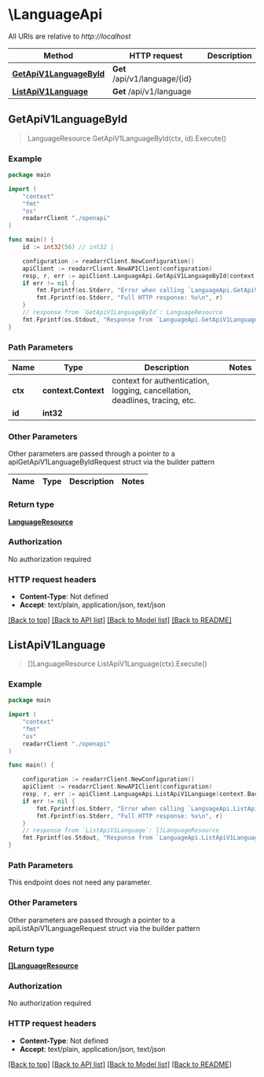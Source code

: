 # \LanguageApi

All URIs are relative to *http://localhost*

Method | HTTP request | Description
------------- | ------------- | -------------
[**GetApiV1LanguageById**](LanguageApi.md#GetApiV1LanguageById) | **Get** /api/v1/language/{id} | 
[**ListApiV1Language**](LanguageApi.md#ListApiV1Language) | **Get** /api/v1/language | 



## GetApiV1LanguageById

> LanguageResource GetApiV1LanguageById(ctx, id).Execute()



### Example

```go
package main

import (
    "context"
    "fmt"
    "os"
    readarrClient "./openapi"
)

func main() {
    id := int32(56) // int32 | 

    configuration := readarrClient.NewConfiguration()
    apiClient := readarrClient.NewAPIClient(configuration)
    resp, r, err := apiClient.LanguageApi.GetApiV1LanguageById(context.Background(), id).Execute()
    if err != nil {
        fmt.Fprintf(os.Stderr, "Error when calling `LanguageApi.GetApiV1LanguageById``: %v\n", err)
        fmt.Fprintf(os.Stderr, "Full HTTP response: %v\n", r)
    }
    // response from `GetApiV1LanguageById`: LanguageResource
    fmt.Fprintf(os.Stdout, "Response from `LanguageApi.GetApiV1LanguageById`: %v\n", resp)
}
```

### Path Parameters


Name | Type | Description  | Notes
------------- | ------------- | ------------- | -------------
**ctx** | **context.Context** | context for authentication, logging, cancellation, deadlines, tracing, etc.
**id** | **int32** |  | 

### Other Parameters

Other parameters are passed through a pointer to a apiGetApiV1LanguageByIdRequest struct via the builder pattern


Name | Type | Description  | Notes
------------- | ------------- | ------------- | -------------


### Return type

[**LanguageResource**](LanguageResource.md)

### Authorization

No authorization required

### HTTP request headers

- **Content-Type**: Not defined
- **Accept**: text/plain, application/json, text/json

[[Back to top]](#) [[Back to API list]](../README.md#documentation-for-api-endpoints)
[[Back to Model list]](../README.md#documentation-for-models)
[[Back to README]](../README.md)


## ListApiV1Language

> []LanguageResource ListApiV1Language(ctx).Execute()



### Example

```go
package main

import (
    "context"
    "fmt"
    "os"
    readarrClient "./openapi"
)

func main() {

    configuration := readarrClient.NewConfiguration()
    apiClient := readarrClient.NewAPIClient(configuration)
    resp, r, err := apiClient.LanguageApi.ListApiV1Language(context.Background()).Execute()
    if err != nil {
        fmt.Fprintf(os.Stderr, "Error when calling `LanguageApi.ListApiV1Language``: %v\n", err)
        fmt.Fprintf(os.Stderr, "Full HTTP response: %v\n", r)
    }
    // response from `ListApiV1Language`: []LanguageResource
    fmt.Fprintf(os.Stdout, "Response from `LanguageApi.ListApiV1Language`: %v\n", resp)
}
```

### Path Parameters

This endpoint does not need any parameter.

### Other Parameters

Other parameters are passed through a pointer to a apiListApiV1LanguageRequest struct via the builder pattern


### Return type

[**[]LanguageResource**](LanguageResource.md)

### Authorization

No authorization required

### HTTP request headers

- **Content-Type**: Not defined
- **Accept**: text/plain, application/json, text/json

[[Back to top]](#) [[Back to API list]](../README.md#documentation-for-api-endpoints)
[[Back to Model list]](../README.md#documentation-for-models)
[[Back to README]](../README.md)

